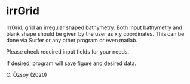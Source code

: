 # irrGrid

IrrGrid, grid an irregular shaped bathymetry. Both input bathymetry and blank shape should be
given by the user as x,y coordinates. This can be done via Surfer or any
other program or even matlab.

Please check required input fields for your needs.

If desired, program will save figure and desired data.

C. Özsoy (2020)
